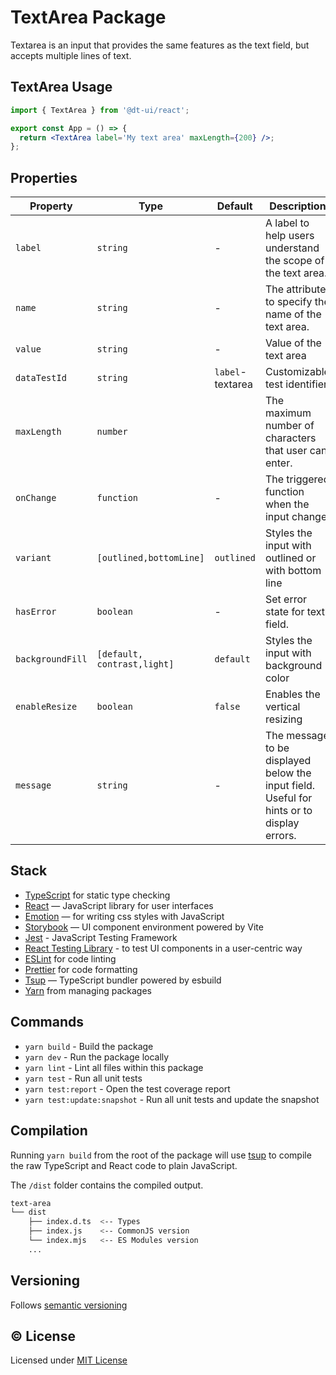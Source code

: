 # TextArea Package

Textarea is an input that provides the same features as the text field, but accepts multiple lines of text.

## TextArea Usage

```jsx
import { TextArea } from '@dt-ui/react';

export const App = () => {
  return <TextArea label='My text area' maxLength={200} />;
};
```

## Properties

| Property         | Type                        | Default          | Description                                                                               |
| ---------------- | --------------------------- | ---------------- | ----------------------------------------------------------------------------------------- |
| `label`          | `string`                    | -                | A label to help users understand the scope of the text area.                              |
| `name`           | `string`                    | -                | The attribute to specify the name of the text area.                                       |
| `value`          | `string`                    | -                | Value of the text area                                                                    |
| `dataTestId`     | `string`                    | `label`-textarea | Customizable test identifier                                                              |
| `maxLength`      | `number`                    |                  | The maximum number of characters that user can enter.                                     |
| `onChange`       | `function`                  | -                | The triggered function when the input change.                                             |
| `variant`        | `[outlined,bottomLine]`     | `outlined`       | Styles the input with outlined or with bottom line                                        |
| `hasError`       | `boolean`                   | -                | Set error state for text field.                                                           |
| `backgroundFill` | `[default, contrast,light]` | `default`        | Styles the input with background color                                                    |
| `enableResize`   | `boolean`                   | `false`          | Enables the vertical resizing                                                             |
| `message`        | `string`                    | -                | The message to be displayed below the input field. Useful for hints or to display errors. |

## Stack

- [TypeScript](https://www.typescriptlang.org/) for static type checking
- [React](https://reactjs.org/) — JavaScript library for user interfaces
- [Emotion](https://emotion.sh/docs/introduction) — for writing css styles with JavaScript
- [Storybook](https://storybook.js.org/) — UI component environment powered by Vite
- [Jest](https://jestjs.io/) - JavaScript Testing Framework
- [React Testing Library](https://testing-library.com/) - to test UI components in a user-centric way
- [ESLint](https://eslint.org/) for code linting
- [Prettier](https://prettier.io) for code formatting
- [Tsup](https://github.com/egoist/tsup) — TypeScript bundler powered by esbuild
- [Yarn](https://yarnpkg.com/) from managing packages

## Commands

- `yarn build` - Build the package
- `yarn dev` - Run the package locally
- `yarn lint` - Lint all files within this package
- `yarn test` - Run all unit tests
- `yarn test:report` - Open the test coverage report
- `yarn test:update:snapshot` - Run all unit tests and update the snapshot

## Compilation

Running `yarn build` from the root of the package will use [tsup](https://tsup.egoist.dev/) to compile the raw TypeScript and React code to plain JavaScript.

The `/dist` folder contains the compiled output.

```bash
text-area
└── dist
    ├── index.d.ts  <-- Types
    ├── index.js    <-- CommonJS version
    └── index.mjs   <-- ES Modules version
    ...
```

## Versioning

Follows [semantic versioning](https://semver.org/)

## &copy; License

Licensed under [MIT License](LICENSE.md)
